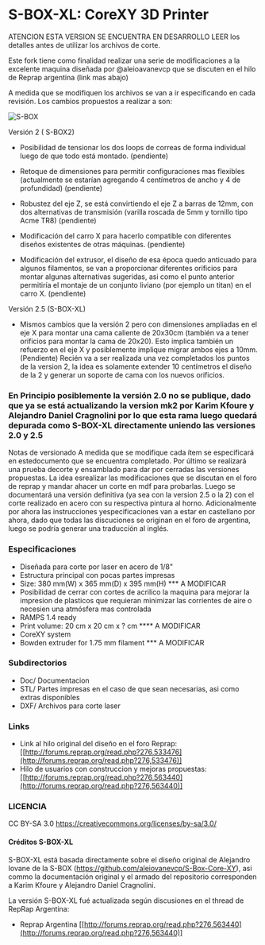 # S-BOX-XL: CoreXY 3D Printer


ATENCION ESTA VERSION SE ENCUENTRA EN DESARROLLO LEER los
detalles antes de utilizar los archivos de corte.



Este fork tiene como finalidad realizar una serie de
modificaciones a la excelente maquina diseñada por @aleioavanevcp que se
discuten en el hilo de Reprap argentina (link mas abajo)

A medida que se modifiquen los archivos se van a ir
especificando en cada revisión. Los cambios propuestos a realizar a son:
 
 
 ![S-BOX](https://raw.githubusercontent.com/diegognavarro/S-Box-Core-XY/blob/devel/Doc/Captura%20de%20pantalla%202017-10-09%20a%20la(s)%2018.42.41.png)

Versión 2 ( S-BOX2)



* Posibilidad de tensionar los dos loops de correas de forma
individual luego de que todo está montado. (pendiente)

* Retoque de dimensiones para permitir configuraciones mas
flexibles (actualmente se estarían agregando 4 centímetros de ancho y 4 de
profundidad) (pendiente)

* Robustez del eje Z, se está convirtiendo el eje Z a barras
de 12mm, con dos alternativas de transmisión (varilla roscada de 5mm y tornillo
tipo Acme TR8) (pendiente)

* Modificación del carro X para hacerlo compatible con
diferentes diseños existentes de otras máquinas. (pendiente)

* Modificación del extrusor, el diseño de esa época quedo
anticuado para algunos filamentos, se van a proporcionar diferentes orificios
para montar algunas alternativas sugeridas, asi como el punto anterior
permitiría el montaje de un conjunto liviano (por ejemplo un titan) en el carro
X. (pendiente)


Versión 2.5 (S-BOX-XL)

* Mismos cambios que la versión 2 pero con
dimensiones ampliadas en el eje X para montar una cama caliente de 20x30cm
(también va a tener orificios para montar la cama de 20x20). Esto implica
también un refuerzo en el eje X y posiblemente implique migrar ambos ejes a 10mm. (Pendiente) Recién va a ser realizada una vez completados los puntos de la version 2, la idea es solamente extender 10 centímetros el diseño de la 2 y generar un soporte de cama con los nuevos orificios.


### En Principio posiblemente la versión 2.0 no se publique, dado que ya se está actualizando la version mk2 por Karim Kfoure y Alejandro Daniel Cragnolini por lo que esta rama luego quedará depurada como S-BOX-XL directamente uniendo las versiones 2.0 y 2.5

Notas de versionado 
A medida que se modifique cada ítem se especificará en estedocumento que se encuentra completado. Por último se realizará una prueba decorte y ensamblado para dar por cerradas las versiones propuestas. La idea esrealizar las modificaciones que se discutan en el foro de reprap y mandar ahacer un corte en mdf para probarlas. Luego se documentará una versión definitiva (ya sea con la version 2.5 o la 2) con el corte realizado en acero con su respectiva pintura al horno. 
Adicionalmente por ahora las instrucciones yespecificaciones van a estar en castellano por ahora, dado que todas las discuciones se originan en el foro de argentina, luego se podría generar una traducción al inglés. 


### Especificaciones
* Diseñada para corte por laser en acero de 1/8" 
* Estructura principal con pocas partes impresas
* Size: 380 mm(W) x 365 mm(D) x 395 mm(H) *** A MODIFICAR
* Posibilidad de cerrar con cortes de acrilico la maquina para mejorar la impresion de plasticos que requieran minimizar las corrientes de aire o necesien una atmósfera mas controlada
* RAMPS 1.4 ready
* Print volume: 20 cm x 20 cm x ? cm  **** A MODIFICAR
* CoreXY system
* Bowden extruder for 1.75 mm filament *** A MODIFICAR


### Subdirectorios

* Doc/ Documentacion 
* STL/ Partes impresas en el caso de que sean necesarias, asi como extras disponibles
* DXF/ Archivos para corte laser


### Links
* Link al hilo original del diseño en el foro Reprap: [[http://forums.reprap.org/read.php?276,533476](http://forums.reprap.org/read.php?276,533476)]
* Hilo de usuarios con construccion y mejoras propuestas: [[http://forums.reprap.org/read.php?276,563440](http://forums.reprap.org/read.php?276,563440)]


### LICENCIA
CC BY-SA 3.0
https://creativecommons.org/licenses/by-sa/3.0/

#### Créditos S-BOX-XL
S-BOX-XL está basada directamente sobre el diseño original de Alejandro Iovane de la S-BOX (https://github.com/aleiovanevcp/S-Box-Core-XY), asi commo la documentación original y el armado del repositorio corresponden a Karim Kfoure y Alejandro Daniel Cragnolini. 

La versión S-BOX-XL fué actualizada según discusiones en el thread de RepRap Argentina:

* Reprap Argentina [[http://forums.reprap.org/read.php?276,563440](http://forums.reprap.org/read.php?276,563440)]


